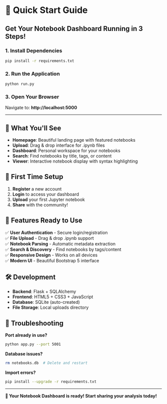 # 🚀 Quick Start Guide

## Get Your Notebook Dashboard Running in 3 Steps!

### 1. Install Dependencies
```bash
pip install -r requirements.txt
```

### 2. Run the Application
```bash
python run.py
```

### 3. Open Your Browser
Navigate to: **http://localhost:5000**

---

## 🎯 What You'll See

- **Homepage**: Beautiful landing page with featured notebooks
- **Upload**: Drag & drop interface for .ipynb files
- **Dashboard**: Personal workspace for your notebooks
- **Search**: Find notebooks by title, tags, or content
- **Viewer**: Interactive notebook display with syntax highlighting

## 🔐 First Time Setup

1. **Register** a new account
2. **Login** to access your dashboard
3. **Upload** your first Jupyter notebook
4. **Share** with the community!

## 📱 Features Ready to Use

✅ **User Authentication** - Secure login/registration  
✅ **File Upload** - Drag & drop .ipynb support  
✅ **Notebook Parsing** - Automatic metadata extraction  
✅ **Search & Discovery** - Find notebooks by tags/content  
✅ **Responsive Design** - Works on all devices  
✅ **Modern UI** - Beautiful Bootstrap 5 interface  

## 🛠️ Development

- **Backend**: Flask + SQLAlchemy
- **Frontend**: HTML5 + CSS3 + JavaScript
- **Database**: SQLite (auto-created)
- **File Storage**: Local uploads directory

## 🚨 Troubleshooting

**Port already in use?**
```bash
python app.py --port 5001
```

**Database issues?**
```bash
rm notebooks.db  # Delete and restart
```

**Import errors?**
```bash
pip install --upgrade -r requirements.txt
```

---

**🎉 Your Notebook Dashboard is ready! Start sharing your analysis today!**
